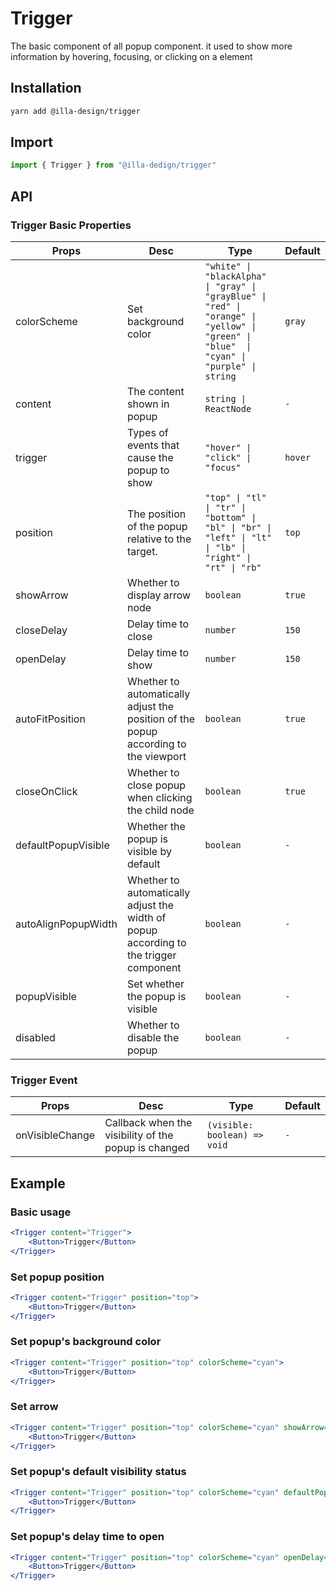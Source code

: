 # Trigger

The basic component of all popup component. it used to show more information by hovering, focusing, or clicking on a element

## Installation

```bash
yarn add @illa-design/trigger
```

## Import

```jsx
import { Trigger } from "@illa-dedign/trigger"
```

## API

### Trigger Basic Properties

| Props               | Desc                                                         | Type                                                         | Default |
| ------------------- | ------------------------------------------------------------ | ------------------------------------------------------------ | ------- |
| colorScheme         | Set background color                                         | `"white" \| "blackAlpha" \| "gray" \| "grayBlue" \| "red" \| "orange" \| "yellow" \| "green" \| "blue"  \| "cyan" \| "purple" \| string` | `gray`  |
| content             | The content shown in popup                                   | `string \| ReactNode`                                        | `-`     |
| trigger             | Types of events that cause the popup to show                 | `"hover" \| "click" \| "focus"`                              | `hover` |
| position            | The position of the popup relative to the target.            | `"top" \| "tl" \| "tr" \| "bottom" \| "bl" \| "br" \| "left" \| "lt" \| "lb" \| "right" \| "rt" \| "rb"` | `top`   |
| showArrow           | Whether to display arrow node                                | `boolean`                                                    | `true`  |
| closeDelay          | Delay time to close                                          | `number`                                                     | `150`   |
| openDelay           | Delay time to show                                           | `number`                                                     | `150`   |
| autoFitPosition     | Whether to automatically adjust the position of the popup according to the viewport | `boolean`                                                    | `true`  |
| closeOnClick        | Whether to close popup when clicking the child node          | `boolean`                                                    | `true`  |
| defaultPopupVisible | Whether the popup is visible by default                      | `boolean`                                                    | `-`     |
| autoAlignPopupWidth | Whether to automatically adjust  the width of popup according to the trigger component | `boolean`                                                    | `-`     |
| popupVisible        | Set whether the  popup is visible                            | `boolean`                                                    | `-`     |
| disabled            | Whether to disable the popup                                 | `boolean`                                                    | `-`     |

### Trigger Event

| Props           | Desc                                                 | Type                         | Default |
| --------------- | ---------------------------------------------------- | ---------------------------- | ------- |
| onVisibleChange | Callback when the visibility of the popup is changed | `(visible: boolean) => void` | `-`     |



## Example

### Basic usage

```jsx
<Trigger content="Trigger">
	<Button>Trigger</Button>
</Trigger>
```

### Set popup position

```jsx
<Trigger content="Trigger" position="top">
	<Button>Trigger</Button>
</Trigger>
```

### Set popup's background color

```jsx
<Trigger content="Trigger" position="top" colorScheme="cyan">
	<Button>Trigger</Button>
</Trigger>
```

### Set arrow

```jsx
<Trigger content="Trigger" position="top" colorScheme="cyan" showArrow={false}>
	<Button>Trigger</Button>
</Trigger>
```

### Set popup's default visibility status

```jsx
<Trigger content="Trigger" position="top" colorScheme="cyan" defaultPopupVisible>
	<Button>Trigger</Button>
</Trigger>
```

### Set popup's delay time to open

```jsx
<Trigger content="Trigger" position="top" colorScheme="cyan" openDelay={1000} closeDelay={1000}>
	<Button>Trigger</Button>
</Trigger>
```

